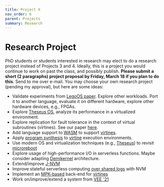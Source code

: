 ```yaml
---
title: Project X
nav_order: 6
parent: Projects
summary: Research
---
```


# Research Project

PhD students or students interested in research may elect to do
a research project instead of Projects 3 and 4. Ideally, this is a project
you would continue to work on past the class, and possibly publish. **Please submit a 
short (2 paragraphs) project proposal by Friday, March 18 if
you plan to do this**. Send to me over e-mail. You may choose your own research
project (pending my approval), but here are some ideas:

- Validate experiments from [LegoOS paper](https://www.usenix.org/system/files/osdi18-shan.pdf). Explore
other workloads. Port it to another language, evaluate it on different hardware, explore other hardware devices, e.g., FPGAs.
- Explore [Theseus OS](https://github.com/theseus-os/Theseus), analyze its performance in a virtualized
environment. 
- Explore replication for fault tolerance in the context of virtual subroutines (virtines). See our paper [here](https://arxiv.org/abs/2104.11324). 
- Add language support to [WASM](https://webassembly.org/) to support [virtines](https://github.com/virtines/wasp). 
- Apply [program synthesis](https://dash.harvard.edu/bitstream/handle/1/37365798/HOLLAND-DISSERTATION-2020.pdf?sequence=1&isAllowed=y) to 
[virtine](https://arxiv.org/abs/2104.11324) execution environments. 
- Use modern OS and virtualization techniques (e.g., [Theseus](https://www.usenix.org/conference/osdi20/presentation/boos)) to revisit
[microreboot](https://www.usenix.org/conference/osdi-04/microreboot%E2%80%94-technique-cheap-recovery)
- Explore usage of high-performance I/O in serverless functions. Maybe consider adapting [Demikernel](https://dl.acm.org/doi/10.1145/3477132.3483569)
architecture.
- Extend/improve [J-NVM](https://dl.acm.org/doi/pdf/10.1145/3477132.3483579?casa_token=oWvwXW5y5ZwAAAAA:-b6X5Sv4zwzWqF1xlIcLi8VLWAklcJ1HOgi7Y281_Tabs9qnmUvplteaGvR5DNPBbigjhyxZ7OLA)
- Improve stateful serverless computing [over shared logs](https://dl.acm.org/doi/10.1145/3477132.3483541) with NVM
- Implement an [MPK-based](https://www.kernel.org/doc/html/latest/core-api/protection-keys.html) back-end for [virtines](https://arxiv.org/abs/2104.11324)
- Work on/improve/extend a system from [VEE '21](https://conf.researchr.org/program/vee-2021/program-vee-2021/)
